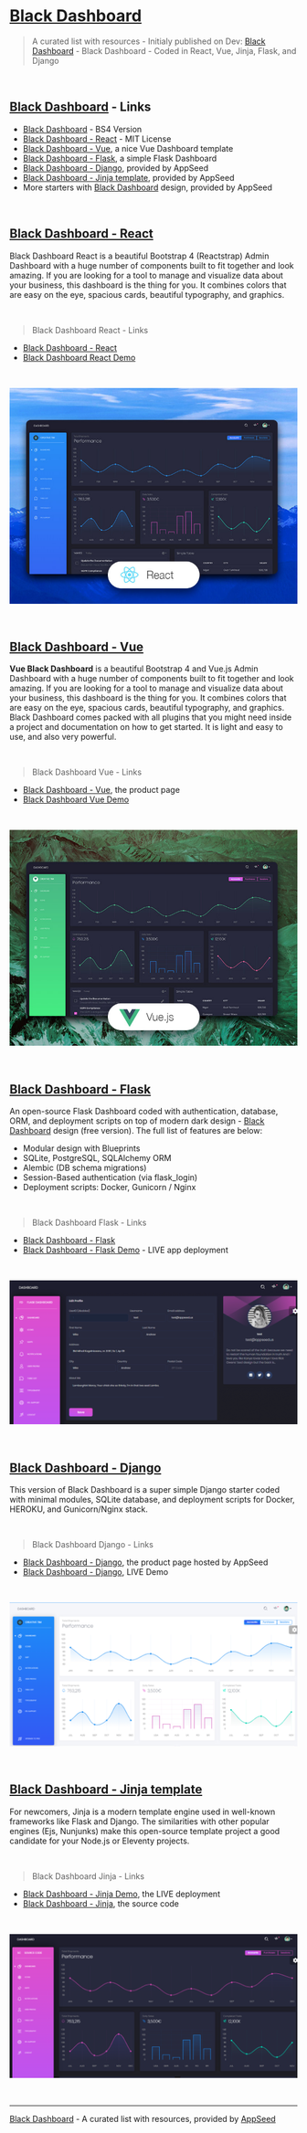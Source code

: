 # [Black Dashboard](https://appseed.us/black-dashboard)

> A curated list with resources - Initialy published on Dev: [Black Dashboard](https://dev.to/sm0ke/black-dashboard-coded-in-react-vue-jinja-flask-and-django-2i8d) - Black Dashboard - Coded in React, Vue, Jinja, Flask, and Django

<br />

## [Black Dashboard](https://appseed.us/black-dashboard) - Links

- [Black Dashboard](https://www.creative-tim.com/product/black-dashboard?AFFILIATE=128200) - BS4 Version
- [Black Dashboard - React](https://www.creative-tim.com/product/black-dashboard-react?AFFILIATE=128200) - MIT License
- [Black Dashboard - Vue](https://www.creative-tim.com/product/vue-black-dashboard?AFFILIATE=128200), a nice Vue Dashboard template
- [Black Dashboard - Flask](https://appseed.us/admin-dashboards/flask-dashboard-black), a simple Flask Dashboard
- [Black Dashboard - Django](https://appseed.us/admin-dashboards/django-dashboard-black), provided by AppSeed
- [Black Dashboard - Jinja template](https://github.com/app-generator/jinja2-black-dashboard), provided by AppSeed
- More starters with [Black Dashboard](https://appseed.us/black-dashboard?ref=dev) design, provided by AppSeed

<br />

## [Black Dashboard - React](https://www.creative-tim.com/product/black-dashboard-react?AFFILIATE=128200)

Black Dashboard React is a beautiful Bootstrap 4 (Reactstrap) Admin Dashboard with a huge number of components built to fit together and look amazing. If you are looking for a tool to manage and visualize data about your business, this dashboard is the thing for you. It combines colors that are easy on the eye, spacious cards, beautiful typography, and graphics.

<br />

> Black Dashboard React - Links

- [Black Dashboard - React](https://www.creative-tim.com/product/black-dashboard-react?AFFILIATE=128200)
- [Black Dashboard React Demo](https://demos.creative-tim.com/black-dashboard-react/#/admin/dashboard?AFFILIATE=128200)

<br />

![Black Dashboard - React Version, product thumb image.](https://raw.githubusercontent.com/admin-dashboards/black-dashboard/master/media/black-dashboard-react.jpg)

<br />

## [Black Dashboard - Vue](https://www.creative-tim.com/product/vue-black-dashboard?AFFILIATE=128200)

**Vue Black Dashboard** is a beautiful Bootstrap 4 and Vue.js Admin Dashboard with a huge number of components built to fit together and look amazing. If you are looking for a tool to manage and visualize data about your business, this dashboard is the thing for you. It combines colors that are easy on the eye, spacious cards, beautiful typography, and graphics. Black Dashboard comes packed with all plugins that you might need inside a project and documentation on how to get started. It is light and easy to use, and also very powerful.

<br />

> Black Dashboard Vue - Links

- [Black Dashboard - Vue](https://www.creative-tim.com/product/vue-black-dashboard?AFFILIATE=128200), the product page
- [Black Dashboard Vue Demo](https://demos.creative-tim.com/vue-black-dashboard/#/dashboard?AFFILIATE=128200)

<br />

![Black Dashboard - Vue Version, product thumb image.](https://raw.githubusercontent.com/admin-dashboards/black-dashboard/master/media/black-dashboard-vuejs.jpg)

<br />

## [Black Dashboard - Flask](https://appseed.us/admin-dashboards/flask-dashboard-black)

An open-source Flask Dashboard coded with authentication, database, ORM, and deployment scripts on top of modern dark design - [Black Dashboard](https://appseed.us/black-dashboard?ref=dev) design (free version). The full list of features are below:

- Modular design with Blueprints
- SQLite, PostgreSQL, SQLAlchemy ORM
- Alembic (DB schema migrations)
- Session-Based authentication (via flask_login)
- Deployment scripts: Docker, Gunicorn / Nginx

<br />

> Black Dashboard Flask - Links 

- [Black Dashboard - Flask](https://appseed.us/admin-dashboards/flask-dashboard-black)
- [Black Dashboard - Flask Demo](https://flask-dashboard-black.appseed.us/) - LIVE app deployment

<br />

![Black Dashboard - Flask Version, user profile page.](https://raw.githubusercontent.com/admin-dashboards/black-dashboard/master/media/black-dashboard-flask-template.png)

<br />

## [Black Dashboard - Django](https://appseed.us/admin-dashboards/django-dashboard-black)

This version of Black Dashboard is a super simple Django starter coded with minimal modules, SQLite database, and deployment scripts for Docker, HEROKU, and Gunicorn/Nginx stack. 

<br />

> Black Dashboard Django - Links

- [Black Dashboard - Django](https://appseed.us/admin-dashboards/django-dashboard-black), the product page hosted by AppSeed
- [Black Dashboard - Django](https://django-dashboard-black.appseed.us/login/), LIVE Demo

<br />

![Black Dashboard - Django Version, main dashboard the light layout.](https://raw.githubusercontent.com/admin-dashboards/black-dashboard/master/media/black-dashboard-django-template.png)

<br />

## [Black Dashboard - Jinja template](https://github.com/app-generator/jinja2-black-dashboard)

For newcomers, Jinja is a modern template engine used in well-known frameworks like Flask and Django. The similarities with other popular engines (Ejs, Nunjunks) make this open-source template project a good candidate for your Node.js or Eleventy projects. 

<br />

> Black Dashboard Jinja - Links

- [Black Dashboard - Jinja Demo](https://jinja2-black-dashboard.appseed.us/), the LIVE deployment
- [Black Dashboard - Jinja](https://github.com/app-generator/jinja2-black-dashboard), the source code

<br />

![Black Dashboard - Jinja Version.](https://raw.githubusercontent.com/admin-dashboards/black-dashboard/master/media/black-dashboard-jinja-template.png)

<br />

---
[Black Dashboard](https://appseed.us/black-dashboard) - A curated list with resources, provided by [AppSeed](https://appseed.us)

